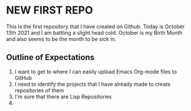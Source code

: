 # NEW FIRST REPO

This is the first repository that I have created on Github.
Today is October 13th 2021 and I am battling a slight head cold. 
October is my Birth Month and also seems to be the month to be sick in. 

## Outline of Expectations 

1. I want to get to where I can easily upload Emacs Org-mode files to GitHub
2. I need to identify the projects that I have already made to create repositories of them
3. I'm sure that there are Lisp Repositories
4. 
